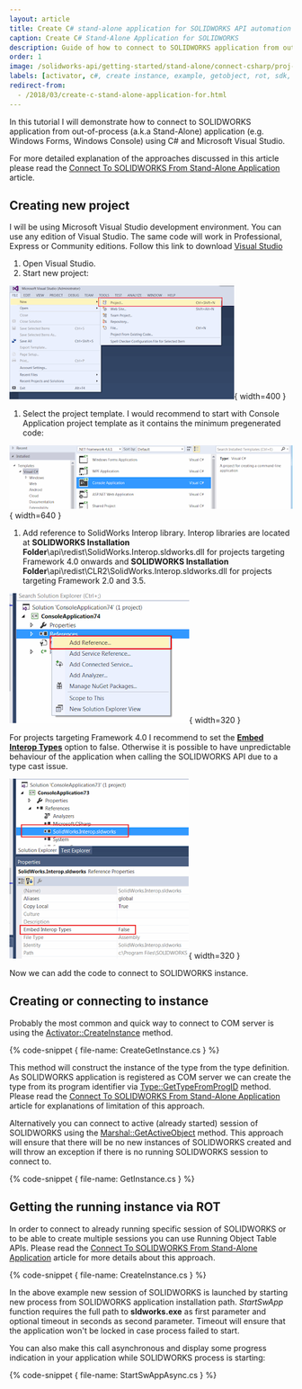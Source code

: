 ```yaml
---
layout: article
title: Create C# stand-alone application for SOLIDWORKS API automation
caption: Create C# Stand-Alone Application for SOLIDWORKS
description: Guide of how to connect to SOLIDWORKS application from out-of-process (a.k.a Stand-Alone) application (e.g. Windows Forms, Windows Console) using C# and Microsoft Visual Studio
order: 1
image: /solidworks-api/getting-started/stand-alone/connect-csharp/proj-template.png
labels: [activator, c#, create instance, example, getobject, rot, sdk, solidworks api]
redirect-from:
  - /2018/03/create-c-stand-alone-application-for.html
---
```

In this tutorial I will demonstrate how to connect to SOLIDWORKS application from out-of-process (a.k.a Stand-Alone) application (e.g. Windows Forms, Windows Console) using C# and Microsoft Visual Studio.  

For more detailed explanation of the approaches discussed in this article please read the [Connect To SOLIDWORKS From Stand-Alone Application](/solidworks-api/getting-started/stand-alone/) article.

## Creating new project

I will be using Microsoft Visual Studio development environment. You can use any edition of Visual Studio. The same code will work in Professional, Express or Community editions. Follow this link to download [Visual Studio](https://www.visualstudio.com/vs/community/)  

1. Open Visual Studio. 
1. Start new project:

![Creating new project in Visual Studio](new-project.png){ width=400 }

1. Select the project template. I would recommend to start with Console Application project template as it contains the minimum pregenerated code:

![Selecting C# Console Application project template](proj-template.png){ width=640 }

1. Add reference to SolidWorks Interop library. Interop libraries are located at **SOLIDWORKS Installation Folder**\api\redist\SolidWorks.Interop.sldworks.dll for projects targeting Framework 4.0 onwards and **SOLIDWORKS Installation Folder**\api\redist\CLR2\SolidWorks.Interop.sldworks.dll for projects targeting Framework 2.0 and 3.5.

![Adding assembly references to the project](add-ref.png){ width=320 }

For projects targeting Framework 4.0 I recommend to set the **[Embed Interop Types](https://docs.microsoft.com/en-us/dotnet/framework/interop/type-equivalence-and-embedded-interop-types)** option to false.
Otherwise it is possible to have unpredictable behaviour of the application when calling the SOLIDWORKS API due to a type cast issue.  

![Option to embed interop assemblies](embed-interop-types.png){ width=320 }

Now we can add the code to connect to SOLIDWORKS instance.  

## Creating or connecting to instance

Probably the most common and quick way to connect to COM server is using the [Activator::CreateInstance](https://msdn.microsoft.com/en-us/library/system.activator.createinstance(v=vs.110).aspx) method.  

{% code-snippet { file-name: CreateGetInstance.cs } %}

This method will construct the instance of the type from the type definition. As SOLIDWORKS application is registered as COM server we can create the type from its program identifier via [Type::GetTypeFromProgID](https://msdn.microsoft.com/en-us/library/system.type.gettypefromprogid(v=vs.110).aspx) method.
Please read the [Connect To SOLIDWORKS From Stand-Alone Application](/solidworks-api/getting-started/stand-alone#method-a---activator-and-progid) article for explanations of limitation of this approach.  

Alternatively you can connect to active (already started) session of SOLIDWORKS using the [Marshal::GetActiveObject](https://msdn.microsoft.com/en-us/library/system.runtime.interopservices.marshal.getactiveobject(v=vs.110).aspx) method.
This approach will ensure that  there will be no new instances of SOLIDWORKS created and will throw an exception if there is no running SOLIDWORKS session to connect to.

{% code-snippet { file-name: GetInstance.cs } %}

## Getting the running instance via ROT

In order to connect to already running specific session of SOLIDWORKS or to be able to create multiple sessions you can use Running Object Table APIs.
Please read the [Connect To SOLIDWORKS From Stand-Alone Application](/solidworks-api/getting-started/stand-alone#method-b---running-object-table-rot) article for more details about this approach.

{% code-snippet { file-name: CreateInstance.cs } %}

In the above example new session of SOLIDWORKS is launched by starting new process from SOLIDWORKS application installation path.
*StartSwApp* function requires the full path to **sldworks.exe** as first parameter and optional timeout in seconds as second parameter.
Timeout will ensure that the application won't be locked in case process failed to start.  

You can also make this call asynchronous and display some progress indication in your application while SOLIDWORKS process is starting:

{% code-snippet { file-name: StartSwAppAsync.cs } %}
